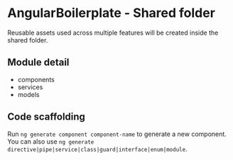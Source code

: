 # AngularBoilerplate - Shared folder

Reusable assets used across multiple features will be created inside the shared folder.

## Module detail

- components
- services
- models

## Code scaffolding

Run `ng generate component component-name` to generate a new component. You can also use `ng generate directive|pipe|service|class|guard|interface|enum|module`.